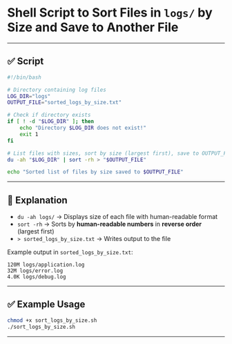 # Shell Script to Sort Files in `logs/` by Size and Save to Another File

---

## ✅ Script

```bash
#!/bin/bash

# Directory containing log files
LOG_DIR="logs"
OUTPUT_FILE="sorted_logs_by_size.txt"

# Check if directory exists
if [ ! -d "$LOG_DIR" ]; then
    echo "Directory $LOG_DIR does not exist!"
    exit 1
fi

# List files with sizes, sort by size (largest first), save to OUTPUT_FILE
du -ah "$LOG_DIR" | sort -rh > "$OUTPUT_FILE"

echo "Sorted list of files by size saved to $OUTPUT_FILE"
```

---

## 📌 Explanation
- `du -ah logs/` → Displays size of each file with human-readable format
- `sort -rh` → Sorts by **human-readable numbers** in **reverse order** (largest first)
- `> sorted_logs_by_size.txt` → Writes output to the file

Example output in `sorted_logs_by_size.txt`:
```
120M logs/application.log
32M logs/error.log
4.0K logs/debug.log
```

---

## ✅ Example Usage

```bash
chmod +x sort_logs_by_size.sh
./sort_logs_by_size.sh
```

---
